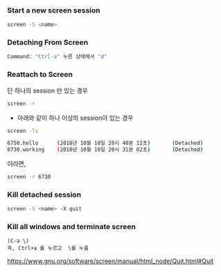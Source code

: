 
### Start a new screen session
```bash
screen -S <name>
```

### Detaching From Screen

```bash
Command: "Ctrl-a" 누른 상태에서 "d"
```

### Reattach to Screen
단 하나의 session 만 있는 경우
```bash
screen -r
```
* 아래와 같이 하나 이상의 session이 있는 경우
```bash
screen -ls

6750.hello      (2018년 10월 10일 20시 40분 12초)       (Detached)
6730.working    (2018년 10월 10일 20시 31분 02초)       (Detached)
```
이라면, 

```bash
screen -r 6730
```

### Kill detached session
```bash
screen -S <name> -X quit
```

### Kill all windows and terminate screen
```
(C-a \) 
즉, Ctrl+a 를 누르고  \를 누름
```
https://www.gnu.org/software/screen/manual/html_node/Quit.html#Quit
